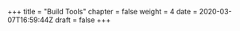 +++
title = "Build Tools"
chapter = false
weight = 4
date = 2020-03-07T16:59:44Z
draft = false
+++

